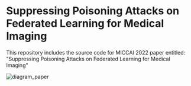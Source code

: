 # Suppressing Poisoning Attacks on Federated Learning for Medical Imaging
This repository includes the source code for MICCAI 2022 paper entitled: "Suppressing Poisoning Attacks on Federated Learning for Medical Imaging"


![diagram_paper](https://user-images.githubusercontent.com/50732592/175290166-63212932-10d3-4d8b-815a-0d35ea8c3078.png)
